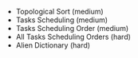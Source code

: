 - Topological Sort (medium)
- Tasks Scheduling (medium)
- Tasks Scheduling Order (medium)
- All Tasks Scheduling Orders (hard)
- Alien Dictionary (hard)
